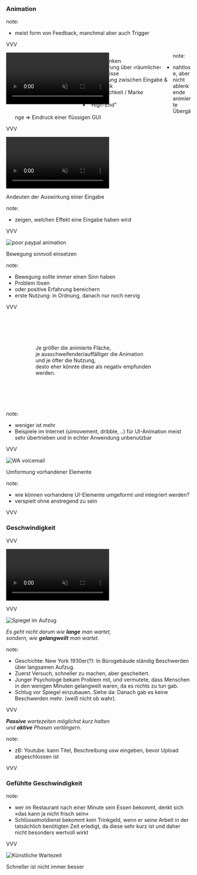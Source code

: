 <span class="slide-metadata" data-chapter="Animation & Geschwindigkeit"></span>

### Animation

note:
- meist form von Feedback, manchmal aber auch Trigger

VVV

<div style="width:40%; float:left;">
  <video data-src="img/goodtransition-cleardo-v3.mp4" data-autoplay style="height:10em;" loop controls muted></video>
</div>

<div style="width:50%; float:left;">
  <ul>
    <li class="fragment">Fokus lenken</li>
    <li class="fragment">Orientierung über ›räumliche‹ Verhältnisse</li>
    <li class="fragment">Verbindung zwischen Eingabe & Feedback</li>
    <li class="fragment">Persönlichkeit / Marke</li>
    <li class="fragment">Flow</li>
    <li class="fragment">"High-End"</li>
  </ul>
</div>

note:
- nahtlose, aber nicht ablenkende animierte Übergänge => Eindruck einer flüssigen GUI 

VVV

<video data-src="img/attributes-show-02.mp4" data-autoplay style="height:10em;" loop controls muted></video>

Andeuten der Auswirkung einer Eingabe

note:
- zeigen, welchen Effekt eine Eingabe haben wird

VVV

![poor paypal animation](img/paypal-reciept.gif)

Bewegung sinnvoll einsetzen

note:
- Bewegung sollte immer einen Sinn haben
- Problem lösen 
- oder positive Erfahrung bereichern
- erste Nutzung: in Ordnung, danach nur noch nervig

VVV

<p style="padding: 5rem;">Je größer die animierte Fläche,<br>
<span class="fragment">je ausschweifender/auffälliger die Animation </span><br>
<span class="fragment">und je öfter die Nutzung, </span><br>
<span class="fragment">desto eher könnte diese als negativ empfunden werden.</span></p>

note:
- weniger ist mehr
- Beispiele im Internet (uimovement, dribble, ..) für UI-Animation meist sehr übertrieben und in echter Anwendung unbenutzbar

VVV

![WA voicemail](img/whatsapp-voicemail.gif)

Umformung vorhandener Elemente


note:
- wie können vorhandene UI-Elemente umgeformt und integriert werden?
- verspielt ohne anstregend zu sein

VVV

### Geschwindigkeit

VVV

<video data-src="img/loading-stripes.mp4" data-autoplay style="height:10em;" loop controls muted></video>

VVV

![Spiegel im Aufzug](img/elevator-mirror.jpg "w50")

<em class="fragment">Es geht nicht darum wie <strong>lange</strong> man wartet, </em><br>
<em class="fragment">sondern, wie <strong>gelangweilt</strong> man wartet.</em>

note:
- Geschichte: New York 1930er(?): In Bürogebäude ständig Beschwerden über langsamen Aufzug. 
- Zuerst Versuch, schneller zu machen, aber gescheitert. 
- Junger Psychologe bekam Problem mit, und vermutete, dass Menschen in den wenigen Minuten gelangweit waren, da es nichts zu tun gab. 
- Schlug vor Spiegel einzubauen. Siehe da: Danach gab es keine Beschwerden mehr. (weiß nicht ob wahr).

VVV

<em><strong>Passive</strong> wartezeiten möglichst kurz halten</em><br>
<em class="fragment">und <strong>aktive</strong> Phasen verlängern.</em><br>

note:
- zB: Youtube: kann Titel, Beschreibung usw eingeben, bevor Upload abgeschlossen ist

VVV

### <span class="fragment">Gefühlte</span> Geschwindigkeit

note:
- wer im Restaurant nach einer Minute sein Essen bekommt, denkt sich »das kann ja nicht frisch sein« 
- Schlüsselnotdienst bekommt kein Trinkgeld, wenn er seine Arbeit in der tatsächlich benötigten Zeit erledigt, da diese sehr kurz ist und daher nicht besonders wertvoll wirkt

VVV

![Künstliche Wartezeit](img/calculating-savings.jpg)

<span class="fragment">Schneller ist nicht immer besser</span>